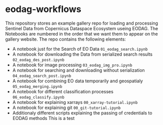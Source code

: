 # eodag-workflows

This repository stores an example gallery repo for loading and processing Sentinel Data from Copernicus Dataspace Ecosystem useing EODAG. 
The Notebooks are numbered in the order that we want them to appear on the gallery website.
The repo contains the following elements:

- A notebook just for the Search of EO Data `01_eodag_search.ipynb`
- A notebook for downloading the Data from serialized search results `02_eodag_des_post.ipynb`
- A notebook for image processing `03_eodag_img_pro.ipynb`
- A notebook for searching and downloading without serialization `04_eodag_search_post.ipynb`
- A notebook for combining EO data temporarily and geospatialy `05_eodag_merging.ipynb`
- A notebook for different classification processes `06_eodag_classify.ipynb`
- A notebook for explaining xarrays `00_xarray-tutorial.ipynb`
- A notebook for explaining git `00_git-tutorial.ipynb`
- Additionaly different scripts explaining the passing of credentials to EODAG methods
 This is a test